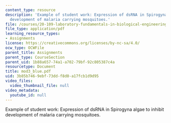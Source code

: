 ```yaml
---
content_type: resource
description: 'Example of student work: Expression of dsRNA in Spirogyna algae to inhibit
  development of malaria carrying mosquitoes.'
file: /courses/20-109-laboratory-fundamentals-in-biological-engineering-fall-2007/3b85b7469ebf73ddf8d0a17fcb1d9d95_mod3_blue.pdf
file_type: application/pdf
learning_resource_types:
- Assignments
license: https://creativecommons.org/licenses/by-nc-sa/4.0/
ocw_type: OCWFile
parent_title: Assignments
parent_type: CourseSection
parent_uid: 1b88a657-74a1-a702-79bf-92c805387c4a
resourcetype: Document
title: mod3_blue.pdf
uid: 3b85b746-9ebf-73dd-f8d0-a17fcb1d9d95
video_files:
  video_thumbnail_file: null
video_metadata:
  youtube_id: null
---
```

Example of student work: Expression of dsRNA in Spirogyna algae to inhibit development of malaria carrying mosquitoes.